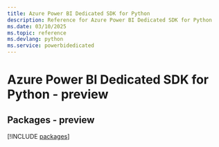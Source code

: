 ```yaml
---
title: Azure Power BI Dedicated SDK for Python
description: Reference for Azure Power BI Dedicated SDK for Python
ms.date: 03/10/2025
ms.topic: reference
ms.devlang: python
ms.service: powerbidedicated
---
```

# Azure Power BI Dedicated SDK for Python - preview
## Packages - preview
[!INCLUDE [packages](power-bi-dedicated-index.md)]